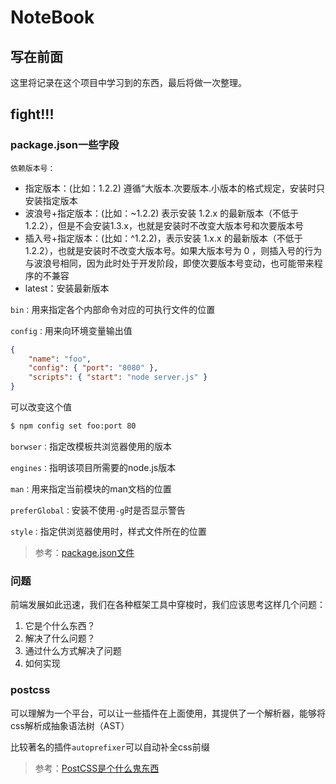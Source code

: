 # NoteBook

## 写在前面

这里将记录在这个项目中学习到的东西，最后将做一次整理。

## fight!!!

### package.json一些字段

`依赖版本号：`

-   指定版本：(比如：1.2.2) 遵循“大版本.次要版本.小版本的格式规定，安装时只安装指定版本
-   波浪号+指定版本：(比如：~1.2.2) 表示安装 1.2.x 的最新版本（不低于1.2.2），但是不会安装1.3.x，也就是安装时不改变大版本号和次要版本号
-   插入号+指定版本：(比如：^1.2.2)，表示安装 1.x.x 的最新版本（不低于1.2.2），也就是安装时不改变大版本号。如果大版本号为 0 ，则插入号的行为与波浪号相同，因为此时处于开发阶段，即使次要版本号变动，也可能带来程序的不兼容
-   latest：安装最新版本

`bin：`用来指定各个内部命令对应的可执行文件的位置

`config：`用来向环境变量输出值
```json
{
    "name": "foo",
    "config": { "port": "8080" },
    "scripts": { "start": "node server.js" }
}
```
可以改变这个值
```bash
$ npm config set foo:port 80
```

`borwser：`指定改模板共浏览器使用的版本

`engines：`指明该项目所需要的node.js版本

`man：`用来指定当前模块的man文档的位置

`preferGlobal：`安装不使用`-g`时是否显示警告

`style：`指定供浏览器使用时，样式文件所在的位置

> 参考：[package.json文件](http://javascript.ruanyifeng.com/nodejs/packagejson.html#toc4)

### 问题

前端发展如此迅速，我们在各种框架工具中穿梭时，我们应该思考这样几个问题：

1. 它是个什么东西？
2. 解决了什么问题？
3. 通过什么方式解决了问题
4. 如何实现

### postcss

可以理解为一个平台，可以让一些插件在上面使用，其提供了一个解析器，能够将css解析成抽象语法树（AST）

比较著名的插件`autoprefixer`可以自动补全css前缀


> 参考：[PostCSS是个什么鬼东西](https://segmentfault.com/a/1190000003909268)
